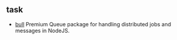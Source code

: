 ## task

- [bull](https://github.com/OptimalBits/bull) Premium Queue package for handling distributed jobs and messages in NodeJS.